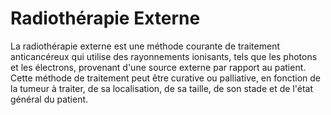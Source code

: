 # Radiothérapie Externe

La radiothérapie externe est une méthode courante de traitement anticancéreux qui utilise des rayonnements ionisants, tels que les photons et les électrons, provenant d'une source externe par rapport au patient. Cette méthode de traitement peut être curative ou palliative, en fonction de la tumeur à traiter, de sa localisation, de sa taille, de son stade et de l'état général du patient.
